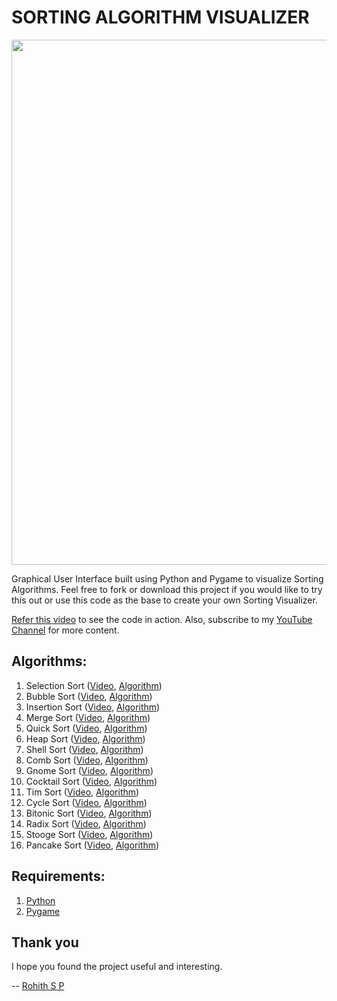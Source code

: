 # SORTING ALGORITHM VISUALIZER

<p align="center">
  <img src="sample.gif" width="840">
</p>

Graphical User Interface built using Python and Pygame to visualize Sorting Algorithms. Feel free to fork or download this project if you would like to try this out or use this code as the base to create your own Sorting Visualizer.

[Refer this video](https://www.youtube.com/watch?v=NuB8QzFDjrQ) to see the code in action. Also, subscribe to my [YouTube Channel](https://www.youtube.com/channel/UCi85kyL4Q-QpKgTp3sJdnFg) for more content.

## Algorithms:
1. Selection Sort ([Video](https://www.youtube.com/watch?v=NuB8QzFDjrQ&t=3s), [Algorithm](https://github.com/rohithaug/sorting-visualizer/blob/master/algorithms/SelectionSort.py#L9))
2. Bubble Sort ([Video](https://www.youtube.com/watch?v=NuB8QzFDjrQ&t=21s), [Algorithm](https://github.com/rohithaug/sorting-visualizer/blob/master/algorithms/BubbleSort.py#L9))
3. Insertion Sort ([Video](https://www.youtube.com/watch?v=NuB8QzFDjrQ&t=265s), [Algorithm](https://github.com/rohithaug/sorting-visualizer/blob/master/algorithms/InsertionSort.py#L9))
4. Merge Sort ([Video](https://www.youtube.com/watch?v=NuB8QzFDjrQ&t=81s), [Algorithm](https://github.com/rohithaug/sorting-visualizer/blob/master/algorithms/MergeSort.py#L9))
5. Quick Sort ([Video](https://www.youtube.com/watch?v=NuB8QzFDjrQ&t=121s), [Algorithm](https://github.com/rohithaug/sorting-visualizer/blob/master/algorithms/QuickSort.py#L9))
6. Heap Sort ([Video](https://www.youtube.com/watch?v=NuB8QzFDjrQ&t=228s), [Algorithm](https://github.com/rohithaug/sorting-visualizer/blob/master/algorithms/HeapSort.py#L9))
7. Shell Sort ([Video](https://www.youtube.com/watch?v=NuB8QzFDjrQ&t=178s), [Algorithm](https://github.com/rohithaug/sorting-visualizer/blob/master/algorithms/ShellSort.py#L9))
8. Comb Sort ([Video](https://www.youtube.com/watch?v=NuB8QzFDjrQ&t=152s), [Algorithm](https://github.com/rohithaug/sorting-visualizer/blob/master/algorithms/CombSort.py#L9))
9. Gnome Sort ([Video](https://www.youtube.com/watch?v=NuB8QzFDjrQ&t=441s), [Algorithm](https://github.com/rohithaug/sorting-visualizer/blob/master/algorithms/GnomeSort.py#L9))
10. Cocktail Sort ([Video](https://www.youtube.com/watch?v=NuB8QzFDjrQ&t=327s), [Algorithm](https://github.com/rohithaug/sorting-visualizer/blob/master/algorithms/CocktailSort.py#L9))
11. Tim Sort ([Video](https://www.youtube.com/watch?v=NuB8QzFDjrQ&t=413s), [Algorithm](https://github.com/rohithaug/sorting-visualizer/blob/master/algorithms/TimSort.py#L9))
12. Cycle Sort ([Video](https://www.youtube.com/watch?v=NuB8QzFDjrQ&t=395s), [Algorithm](https://github.com/rohithaug/sorting-visualizer/blob/master/algorithms/CycleSort.py#L9))
13. Bitonic Sort ([Video](https://www.youtube.com/watch?v=NuB8QzFDjrQ&t=283s), [Algorithm](https://github.com/rohithaug/sorting-visualizer/blob/master/algorithms/BitonicSort.py#L10))
14. Radix Sort ([Video](https://www.youtube.com/watch?v=NuB8QzFDjrQ&t=575s), [Algorithm](https://github.com/rohithaug/sorting-visualizer/blob/master/algorithms/RadixSort.py#L9))
15. Stooge Sort ([Video](https://www.youtube.com/watch?v=NuB8QzFDjrQ&t=508s), [Algorithm](https://github.com/rohithaug/sorting-visualizer/blob/master/algorithms/StoogeSort.py#L9))
16. Pancake Sort ([Video](https://www.youtube.com/watch?v=NuB8QzFDjrQ&t=601s), [Algorithm](https://github.com/rohithaug/sorting-visualizer/blob/master/algorithms/PancakeSort.py#L9))

## Requirements:
  1. [Python](https://www.python.org/downloads/release/python-377/)
  2. [Pygame](https://pypi.org/project/pygame/)

## Thank you

I hope you found the project useful and interesting.

-- [Rohith S P](https://www.linkedin.com/in/rohithsp/)

